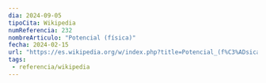 ```yaml
---
dia: 2024-09-05
tipoCita: Wikipedia
numReferencia: 232
nombreArticulo: "Potencial (física)"
fecha: 2024-02-15
url: "https://es.wikipedia.org/w/index.php?title=Potencial_(f%C3%ADsica)&oldid=158223182"
tags: 
 - referencia/wikipedia
---
```

